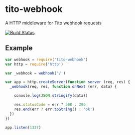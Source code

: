 # tito-webhook
A HTTP middleware for Tito webhook requests

[![Build Status](https://travis-ci.org/joshgillies/tito-webhook.svg)](https://travis-ci.org/joshgillies/tito-webhook)

## Example

```js
var webhook = require('tito-webhook')
var http = require('http')

var _webhook = webhook('/')

var app = http.createServer(function server (req, res) {
  _webhook(req, res, function onNext (err, data) {

    conosle.log(JSON.stringify(data))

    res.statusCode = err ? 500 : 200
    res.end(err ? err.toString() : 'ok')
  })
})

app.listen(1337)
```
